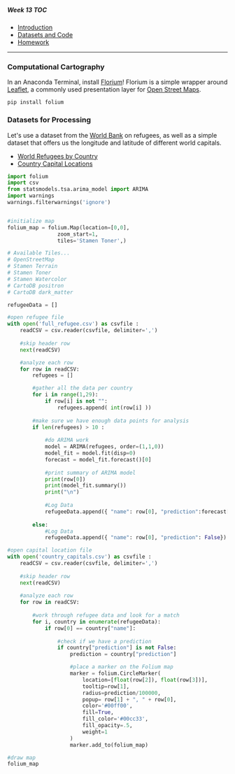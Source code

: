 ##### Week 13 TOC
- [Introduction](readme.md)
- [Datasets and Code](datasets.md)
- [Homework](homework.md)

-----

### Computational Cartography

In an Anaconda Terminal, install [Florium](https://python-visualization.github.io/folium/)! Florium is a simple wrapper around [Leaflet](https://leafletjs.com), a commonly used presentation layer for [Open Street Maps](https://www.openstreetmap.org/#map=5/38.007/-95.844).

```
pip install folium
```


### Datasets for Processing

Let's use a dataset from the [World Bank](https://data.worldbank.org/indicator/sm.pop.refg) on refugees, as well as a simple dataset that offers us the longitude and latitude of different world capitals.

- [World Refugees by Country](full_refugee.csv)
- [Country Capital Locations](country_capitals.csv)


```python
import folium
import csv
from statsmodels.tsa.arima_model import ARIMA
import warnings
warnings.filterwarnings('ignore')


#initialize map 
folium_map = folium.Map(location=[0,0],
                zoom_start=1,
                tiles='Stamen Toner',)

# Available Tiles...
# OpenStreetMap
# Stamen Terrain
# Stamen Toner
# Stamen Watercolor
# CartoDB positron
# CartoDB dark_matter

refugeeData = []

#open refugee file
with open('full_refugee.csv') as csvfile : 
    readCSV = csv.reader(csvfile, delimiter=',')
       
    #skip header row
    next(readCSV)

    #analyze each row
    for row in readCSV:
        refugees = []

        #gather all the data per country
        for i in range(1,29):
            if row[i] is not "":
                refugees.append( int(row[i] ))
            
        #make sure we have enough data points for analysis    
        if len(refugees) > 10 :
            
            #do ARIMA work    
            model = ARIMA(refugees, order=(1,1,0))
            model_fit = model.fit(disp=0)
            forecast = model_fit.forecast()[0]
            
            #print summary of ARIMA model
            print(row[0])
            print(model_fit.summary())
            print("\n")
            
            #Log Data
            refugeeData.append({ "name": row[0], "prediction":forecast[0] })
        
        else:
            #Log Data
            refugeeData.append({ "name": row[0], "prediction": False})

#open capital location file      
with open('country_capitals.csv') as csvfile : 
    readCSV = csv.reader(csvfile, delimiter=',')
    
    #skip header row
    next(readCSV)
    
    #analyze each row
    for row in readCSV:
        
        #work through refugee data and look for a match
        for i, country in enumerate(refugeeData):
            if row[0] == country["name"]:
                
                #check if we have a prediction
                if country["prediction"] is not False:
                    prediction = country["prediction"]

                    #place a marker on the Folium map
                    marker = folium.CircleMarker( 
                        location=[float(row[2]), float(row[3])], 
                        tooltip=row[1], 
                        radius=prediction/100000, 
                        popup= row[1] + ", " + row[0], 
                        color='#00ff00',
                        fill=True,
                        fill_color='#00cc33',
                        fill_opacity=.5,
                        weight=1
                    )
                    marker.add_to(folium_map)

#draw map        
folium_map
```
